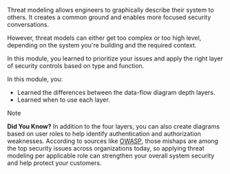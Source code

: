 Threat modeling allows engineers to graphically describe their system to others. It creates a common ground and enables more focused security conversations.

However, threat models can either get too complex or too high level, depending on the system you're building and the required context.

In this module, you learned to prioritize your issues and apply the right layer of security controls based on type and function.

In this module, you:

- Learned the differences between the data-flow diagram depth layers.
- Learned when to use each layer.

> [!NOTE]
>**Did You Know?**
> In addition to the four layers, you can also create diagrams based on user roles to help identify authentication and authorization weaknesses. According to sources like [OWASP](https://owasp.org/www-project-top-ten/), those mishaps are among the top security issues across organizations today, so applying threat modeling per applicable role can strengthen your overall system security and help protect your customers.
